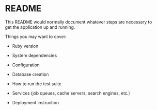# README

This README would normally document whatever steps are necessary to get the
application up and running.

Things you may want to cover:

* Ruby version

* System dependencies

* Configuration

* Database creation

* How to run the test suite

* Services (job queues, cache servers, search engines, etc.)

* Deployment instruction
